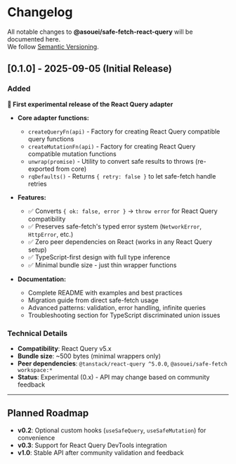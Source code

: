 # Changelog

All notable changes to **@asouei/safe-fetch-react-query** will be documented here.  
We follow [Semantic Versioning](https://semver.org/).

## [0.1.0] - 2025-09-05 (Initial Release)

### Added

**🎉 First experimental release of the React Query adapter**

- **Core adapter functions:**
    - `createQueryFn(api)` - Factory for creating React Query compatible query functions
    - `createMutationFn(api)` - Factory for creating React Query compatible mutation functions
    - `unwrap(promise)` - Utility to convert safe results to throws (re-exported from core)
    - `rqDefaults()` - Returns `{ retry: false }` to let safe-fetch handle retries

- **Features:**
    - ✅ Converts `{ ok: false, error }` → `throw error` for React Query compatibility
    - ✅ Preserves safe-fetch's typed error system (`NetworkError`, `HttpError`, etc.)
    - ✅ Zero peer dependencies on React (works in any React Query setup)
    - ✅ TypeScript-first design with full type inference
    - ✅ Minimal bundle size - just thin wrapper functions

- **Documentation:**
    - Complete README with examples and best practices
    - Migration guide from direct safe-fetch usage
    - Advanced patterns: validation, error handling, infinite queries
    - Troubleshooting section for TypeScript discriminated union issues

### Technical Details

- **Compatibility**: React Query v5.x
- **Bundle size**: ~500 bytes (minimal wrappers only)
- **Peer dependencies**: `@tanstack/react-query ^5.0.0`, `@asouei/safe-fetch workspace:*`
- **Status**: Experimental (0.x) - API may change based on community feedback

---

## Planned Roadmap

- **v0.2**: Optional custom hooks (`useSafeQuery`, `useSafeMutation`) for convenience
- **v0.3**: Support for React Query DevTools integration
- **v1.0**: Stable API after community validation and feedback